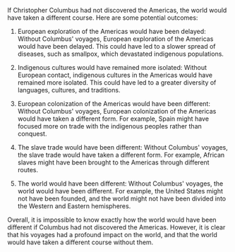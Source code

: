 If Christopher Columbus had not discovered the Americas, the world would have taken a different course. Here are some potential outcomes:

1. European exploration of the Americas would have been delayed: Without Columbus' voyages, European exploration of the Americas would have been delayed. This could have led to a slower spread of diseases, such as smallpox, which devastated indigenous populations.

2. Indigenous cultures would have remained more isolated: Without European contact, indigenous cultures in the Americas would have remained more isolated. This could have led to a greater diversity of languages, cultures, and traditions.

3. European colonization of the Americas would have been different: Without Columbus' voyages, European colonization of the Americas would have taken a different form. For example, Spain might have focused more on trade with the indigenous peoples rather than conquest.

4. The slave trade would have been different: Without Columbus' voyages, the slave trade would have taken a different form. For example, African slaves might have been brought to the Americas through different routes.

5. The world would have been different: Without Columbus' voyages, the world would have been different. For example, the United States might not have been founded, and the world might not have been divided into the Western and Eastern hemispheres.

Overall, it is impossible to know exactly how the world would have been different if Columbus had not discovered the Americas. However, it is clear that his voyages had a profound impact on the world, and that the world would have taken a different course without them.